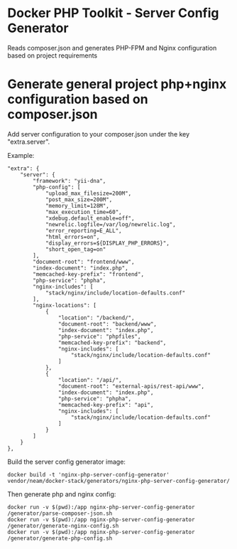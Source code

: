 Docker PHP Toolkit - Server Config Generator
============================================

Reads composer.json and generates PHP-FPM and Nginx configuration based on project requirements

# Generate general project php+nginx configuration based on composer.json

Add server configuration to your composer.json under the key "extra.server".

Example:

    "extra": {
        "server": {
            "framework": "yii-dna",
            "php-config": [
                "upload_max_filesize=200M",
                "post_max_size=200M",
                "memory_limit=128M",
                "max_execution_time=60",
                "xdebug.default_enable=off",
                "newrelic.logfile=/var/log/newrelic.log",
                "error_reporting=E_ALL",
                "html_errors=on",
                "display_errors=${DISPLAY_PHP_ERRORS}",
                "short_open_tag=on"
            ],
            "document-root": "frontend/www",
            "index-document": "index.php",
            "memcached-key-prefix": "frontend",
            "php-service": "phpha",
            "nginx-includes": [
                "stack/nginx/include/location-defaults.conf"
            ],
            "nginx-locations": [
                {
                    "location": "/backend/",
                    "document-root": "backend/www",
                    "index-document": "index.php",
                    "php-service": "phpfiles",
                    "memcached-key-prefix": "backend",
                    "nginx-includes": [
                        "stack/nginx/include/location-defaults.conf"
                    ]
                },
                {
                    "location": "/api/",
                    "document-root": "external-apis/rest-api/www",
                    "index-document": "index.php",
                    "php-service": "phpha",
                    "memcached-key-prefix": "api",
                    "nginx-includes": [
                        "stack/nginx/include/location-defaults.conf"
                    ]
                }
            ]
        }
    },

Build the server config generator image:

    docker build -t 'nginx-php-server-config-generator' vendor/neam/docker-stack/generators/nginx-php-server-config-generator/

Then generate php and nginx config:

    docker run -v $(pwd):/app nginx-php-server-config-generator /generator/parse-composer-json.sh
    docker run -v $(pwd):/app nginx-php-server-config-generator /generator/generate-nginx-config.sh
    docker run -v $(pwd):/app nginx-php-server-config-generator /generator/generate-php-config.sh
